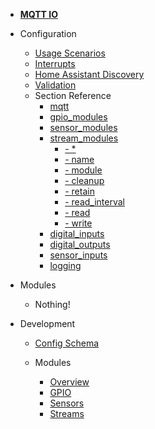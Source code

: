 - [**MQTT IO**](/)

- Configuration

  - [Usage Scenarios](config/scenarios.md)
  - [Interrupts](config/interrupts.md)
  - [Home Assistant Discovery](config/ha_discovery.md)
  - [Validation](config/validation.md)
  - Section Reference
    - [mqtt](config/reference/mqtt/)
    - [gpio_modules](config/reference/gpio_modules/)
    - [sensor_modules](config/reference/sensor_modules/)
    - [stream_modules](config/reference/stream_modules/)
        - [- *](config/reference/stream_modules/?id=stream_modules-star)
        - [- name](config/reference/stream_modules/?id=stream_modules-star-name)
        - [- module](config/reference/stream_modules/?id=stream_modules-star-module)
        - [- cleanup](config/reference/stream_modules/?id=stream_modules-star-cleanup)
        - [- retain](config/reference/stream_modules/?id=stream_modules-star-retain)
        - [- read_interval](config/reference/stream_modules/?id=stream_modules-star-read_interval)
        - [- read](config/reference/stream_modules/?id=stream_modules-star-read)
        - [- write](config/reference/stream_modules/?id=stream_modules-star-write)
    - [digital_inputs](config/reference/digital_inputs/)
    - [digital_outputs](config/reference/digital_outputs/)
    - [sensor_inputs](config/reference/sensor_inputs/)
    - [logging](config/reference/logging/)

- Modules

  - Nothing!

- Development

  - [Config Schema](dev/config_schema.md)

  - Modules

    - [Overview](dev/modules/overview.md)
    - [GPIO](dev/modules/gpio.md)
    - [Sensors](dev/modules/sensors.md)
    - [Streams](dev/modules/streams.md)